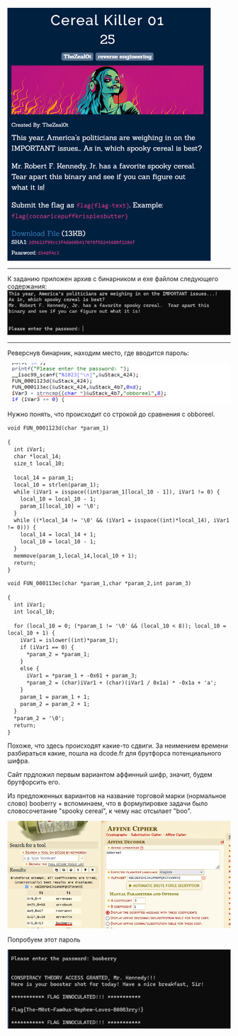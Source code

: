 ![img.png](task%2Fimg.png)
_______
К заданию приложен архив с бинарником и exe файлом следующего содержания:
![img_1.png](file.png)

________
Реверснув бинарник, находим место, где вводится пароль:

![img.png](code_pass.png)

Нужно понять, что происходит со строкой до сравнения c obboreel.

``` 
void FUN_0001123d(char *param_1)

{
  int iVar1;
  char *local_14;
  size_t local_10;
  
  local_14 = param_1;
  local_10 = strlen(param_1);
  while (iVar1 = isspace((int)param_1[local_10 - 1]), iVar1 != 0) {
    local_10 = local_10 - 1;
    param_1[local_10] = '\0';
  }
  while ((*local_14 != '\0' && (iVar1 = isspace((int)*local_14), iVar1 != 0))) {
    local_14 = local_14 + 1;
    local_10 = local_10 - 1;
  }
  memmove(param_1,local_14,local_10 + 1);
  return;
}
```
```
void FUN_000113ec(char *param_1,char *param_2,int param_3)

{
  int iVar1;
  int local_10;
  
  for (local_10 = 0; (*param_1 != '\0' && (local_10 < 8)); local_10 = local_10 + 1) {
    iVar1 = islower((int)*param_1);
    if (iVar1 == 0) {
      *param_2 = *param_1;
    }
    else {
      iVar1 = *param_1 + -0x61 + param_3;
      *param_2 = (char)iVar1 + (char)(iVar1 / 0x1a) * -0x1a + 'a';
    }
    param_1 = param_1 + 1;
    param_2 = param_2 + 1;
  }
  *param_2 = '\0';
  return;
}
```

Похоже, что здесь происходят какие-то сдвиги. За неимением времени разбираться какие, пошла на dcode.fr 
для брутфорса потенциального шифра.

Сайт прдложил первым вариантом аффинный шифр, значит, будем брутфорсить его.

Из предложенных вариантов на название торговой марки (нормальное слово) booberry + вспоминаем, что в формулировке
задачи было словосочетание "spooky cereal", к чему нас отсылает "boo".

![img.png](img.png)

Попробуем этот пароль

![img.png](password.png)


